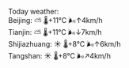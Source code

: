 Today weather:  
Beijing: ⛅️  🌡️+11°C 🌬️↑4km/h  
Tianjin: ⛅️  🌡️+11°C 🌬️↓7km/h  
Shijiazhuang: ☀️   🌡️+8°C 🌬️↑6km/h  
Tangshan: ☀️   🌡️+8°C 🌬️↗4km/h  
